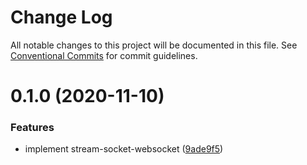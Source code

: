 # Change Log

All notable changes to this project will be documented in this file.
See [Conventional Commits](https://conventionalcommits.org) for commit guidelines.

# 0.1.0 (2020-11-10)


### Features

* implement stream-socket-websocket ([9ade9f5](https://github.com/SyncOT/SyncOT/commit/9ade9f5270d7fe25792a56df58bbed5b321bda83))
